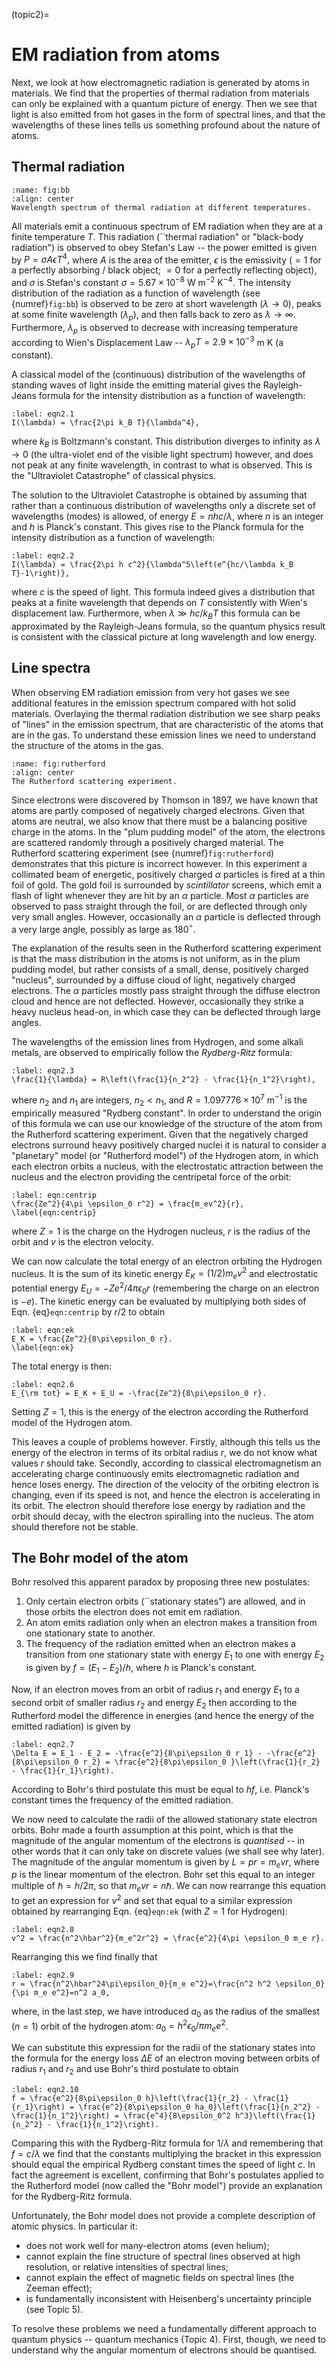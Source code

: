 (topic2)=
# EM radiation from atoms

Next, we look at how electromagnetic radiation is generated by atoms in materials. We find that the properties of thermal radiation from materials can only be explained with a quantum picture of energy. Then we see that light is also emitted from hot gases in the form of spectral lines, and that the wavelengths of these lines tells us something profound about the nature of atoms.

## Thermal radiation

```{figure} bb.png
:name: fig:bb
:align: center
Wavelength spectrum of thermal radiation at different temperatures.
```

All materials emit a continuous spectrum of EM radiation when they are at a finite temperature $T$. This radiation (``thermal radiation" or "black-body radiation") is observed to obey Stefan's Law -- the power emitted is given by $P=\sigma A \epsilon T^4,$ where $A$ is the area of the emitter, $\epsilon$ is the emissivity ($=1$ for a perfectly absorbing / black object; $=0$ for a perfectly reflecting object), and $\sigma$ is Stefan's constant $\sigma = 5.67 \times 10^{-8}$ W m$^{-2}$ K$^{-4}$. The intensity distribution of the radiation as a function of wavelength (see {numref}`fig:bb`) is observed to be zero at short wavelength ($\lambda \rightarrow 0$), peaks at some finite wavelength ($\lambda_p$), and then falls back to zero as $\lambda \rightarrow \infty$. Furthermore, $\lambda_p$ is observed to decrease with increasing temperature according to Wien's Displacement Law -- $\lambda_p T = 2.9\times 10^{-3}$ m K (a constant). 

A classical model of the (continuous) distribution of the wavelengths of standing waves of light inside the emitting material gives the Rayleigh-Jeans formula for the intensity distribution as a function of wavelength: 
```{math}
:label: eqn2.1
I(\lambda) = \frac{2\pi k_B T}{\lambda^4},
``` 
where $k_B$ is Boltzmann's constant. This distribution diverges to infinity as $\lambda \rightarrow 0$ (the ultra-violet end of the visible light spectrum) however, and does not peak at any finite wavelength, in contrast to what is observed. This is the "Ultraviolet Catastrophe" of classical physics.

The solution to the Ultraviolet Catastrophe is obtained by assuming that rather than a continuous distribution of wavelengths only a discrete set of wavelengths (modes) is allowed, of energy $E=nhc/\lambda$, where $n$ is an integer and $h$ is Planck's constant. This gives rise to the Planck formula for the intensity distribution as a function of wavelength: 
```{math}
:label: eqn2.2
I(\lambda) = \frac{2\pi h c^2}{\lambda^5\left(e^{hc/\lambda k_B T}-1\right)},
``` 
where $c$ is the speed of light. This formula indeed gives a distribution that peaks at a finite wavelength that depends on $T$ consistently with Wien's displacement law. Furthermore, when $\lambda \gg hc/k_B T$ this formula can be approximated by the Rayleigh-Jeans formula, so the quantum physics result is consistent with the classical picture at long wavelength and low energy.

## Line spectra

When observing EM radiation emission from very hot gases we see additional features in the emission spectrum compared with hot solid materials. Overlaying the thermal radiation distribution we see sharp peaks of "lines" in the emission spectrum, that are characteristic of the atoms that are in the gas. To understand these emission lines we need to understand the structure of the atoms in the gas.

```{figure} rutherford.png
:name: fig:rutherford
:align: center
The Rutherford scattering experiment.
```

Since electrons were discovered by Thomson in 1897, we have known that atoms are partly composed of negatively charged electrons. Given that atoms are neutral, we also know that there must be a balancing positive charge in the atoms. In the "plum pudding model" of the atom, the electrons are scattered randomly through a positively charged material. The Rutherford scattering experiment (see {numref}`fig:rutherford`) demonstrates that this picture is incorrect however. In this experiment a collimated beam of energetic, positively charged $\alpha$ particles is fired at a thin foil of gold. The gold foil is surrounded by *scintillator* screens, which emit a flash of light whenever they are hit by an $\alpha$ particle. Most $\alpha$ particles are observed to pass straight through the foil, or are deflected through only very small angles. However, occasionally an $\alpha$ particle is deflected through a very large angle, possibly as large as 180$^\circ$.

The explanation of the results seen in the Rutherford scattering experiment is that the mass distribution in the atoms is not uniform, as in the plum pudding model, but rather consists of a small, dense, positively charged "nucleus", surrounded by a diffuse cloud of light, negatively charged electrons. The $\alpha$ particles mostly pass straight through the diffuse electron cloud and hence are not deflected. However, occasionally they strike a heavy nucleus head-on, in which case they can be deflected through large angles.

The wavelengths of the emission lines from Hydrogen, and some alkali metals, are observed to empirically follow the *Rydberg-Ritz* formula: 
```{math}
:label: eqn2.3
\frac{1}{\lambda} = R\left(\frac{1}{n_2^2} - \frac{1}{n_1^2}\right),
``` 
where $n_2$ and $n_1$ are integers, $n_2 < n_1$, and $R= 1.097776\times 10^7$ m$^{-1}$ is the empirically measured "Rydberg constant". In order to understand the origin of this formula we can use our knowledge of the structure of the atom from the Rutherford scattering experiment. Given that the negatively charged electrons surround heavy positively charged nuclei it is natural to consider a "planetary" model (or "Rutherford model") of the Hydrogen atom, in which each electron orbits a nucleus, with the electrostatic attraction between the nucleus and the electron providing the centripetal force of the orbit: 
```{math}
:label: eqn:centrip
\frac{Ze^2}{4\pi \epsilon_0 r^2} = \frac{m_ev^2}{r},
\label{eqn:centrip}
``` 
where $Z=1$ is the charge on the Hydrogen nucleus, $r$ is the radius of the orbit and $v$ is the electron velocity.

We can now calculate the total energy of an electron orbiting the Hydrogen nucleus. It is the sum of its kinetic energy $E_K = (1/2) m_e v^2$  and electrostatic potential energy $E_U = -Ze^2/4\pi\epsilon_0 r$ (remembering the charge on an electron is $-e$). The kinetic energy can be evaluated by multiplying both sides of Eqn. {eq}`eqn:centrip` by $r/2$ to obtain 
```{math}
:label: eqn:ek
E_K = \frac{Ze^2}{8\pi\epsilon_0 r}. 
\label{eqn:ek} 
``` 
The total energy is then: 
```{math}
:label: eqn2.6
E_{\rm tot} = E_K + E_U = -\frac{Ze^2}{8\pi\epsilon_0 r}.
``` 
Setting $Z=1$, this is the energy of the electron according the Rutherford model of the Hydrogen atom.

This leaves a couple of problems however. Firstly, although this tells us the energy of the electron in terms of its orbital radius $r$, we do not know what values $r$ should take. Secondly, according to classical electromagnetism an accelerating charge continuously emits electromagnetic radiation and hence loses energy. The direction of the velocity of the orbiting electron is changing, even if its speed is not, and hence the electron is accelerating in its orbit. The electron should therefore lose energy by radiation and the orbit should decay, with the electron spiralling into the nucleus. The atom should therefore not be stable.

## The Bohr model of the atom

Bohr resolved this apparent paradox by proposing three new postulates:

1. Only certain electron orbits (``stationary states") are allowed, and in those orbits the electron does not emit em radiation.
2. An atom emits radiation only when an electron makes a transition from one stationary state to another.
3. The frequency of the radiation emitted when an electron makes a transition from one stationary state with energy $E_1$ to one with energy $E_2$ is given by $f = (E_1 - E_2)/h$, where $h$ is Planck's constant.

Now, if an electron moves from an orbit of radius $r_1$ and energy $E_1$ to a second orbit of smaller radius $r_2$ and energy $E_2$ then according to the Rutherford model the difference in energies (and hence the energy of the emitted radiation) is given by 
```{math}
:label: eqn2.7
\Delta E = E_1 - E_2 = -\frac{e^2}{8\pi\epsilon_0 r_1} - -\frac{e^2}{8\pi\epsilon_0 r_2} = \frac{e^2}{8\pi\epsilon_0 }\left(\frac{1}{r_2} - \frac{1}{r_1}\right).
``` 
According to Bohr's third postulate this must be equal to $hf$, i.e. Planck's constant times the frequency of the emitted radiation.

We now need to calculate the radii of the allowed stationary state electron orbits. Bohr made a fourth assumption at this point, which is that the magnitude of the angular momentum of the electrons is *quantised* -- in other words that it can only take on discrete values (we shall see why later). The magnitude of the angular momentum is given by $L = pr = m_evr$, where $p$ is the linear momentum of the electron. Bohr set this equal to an integer multiple of $\hbar=h/2\pi$, so that $m_evr = n\hbar.$ We can now rearrange this equation to get an expression for $v^2$ and set that equal to a similar expression obtained by rearranging Eqn. {eq}`eqn:ek` (with $Z=1$ for Hydrogen): 
```{math}
:label: eqn2.8
v^2 = \frac{n^2\hbar^2}{m_e^2r^2} = \frac{e^2}{4\pi \epsilon_0 m_e r}.
``` 
Rearranging this we find finally that 
```{math}
:label: eqn2.9
r = \frac{n^2\hbar^24\pi\epsilon_0}{m_e e^2}=\frac{n^2 h^2 \epsilon_0}{\pi m_e e^2}=n^2 a_0,
``` 
where, in the last step, we have introduced $a_0$ as the radius of the smallest ($n=1$) orbit of the hydrogen atom: $a_0 = h^2 \epsilon_0/\pi m_e e^2$.

We can substitute this expression for the radii of the stationary states into the formula for the energy loss $\Delta E$ of an electron moving between orbits of radius $r_1$ and $r_2$ and use Bohr's third postulate to obtain 
```{math}
:label: eqn2.10
f = \frac{e^2}{8\pi\epsilon_0 h}\left(\frac{1}{r_2} - \frac{1}{r_1}\right) = \frac{e^2}{8\pi\epsilon_0 ha_0}\left(\frac{1}{n_2^2} - \frac{1}{n_1^2}\right) = \frac{e^4}{8\epsilon_0^2 h^3}\left(\frac{1}{n_2^2} - \frac{1}{n_1^2}\right).
``` 
Comparing this with the Rydberg-Ritz formula for $1/\lambda$ and remembering that $f=c/\lambda$ we find that the constants multiplying the bracket in this expression should equal the empirical Rydberg constant times the speed of light $c$. In fact the agreement is excellent, confirming that Bohr's postulates applied to the Rutherford model (now called the "Bohr model") provide an explanation for the Rydberg-Ritz formula.

Unfortunately, the Bohr model does not provide a complete description of atomic physics. In particular it:

* does not work well for many-electron atoms (even helium);
* cannot explain the fine structure of spectral lines observed at high resolution, or relative intensities of spectral lines;
* cannot explain the effect of magnetic fields on spectral lines (the Zeeman effect);
* is fundamentally inconsistent with Heisenberg's uncertainty principle (see Topic 5).

To resolve these problems we need a fundamentally different approach to quantum physics -- quantum mechanics (Topic 4). First, though, we need to understand why the angular momentum of electrons should be quantised. 


